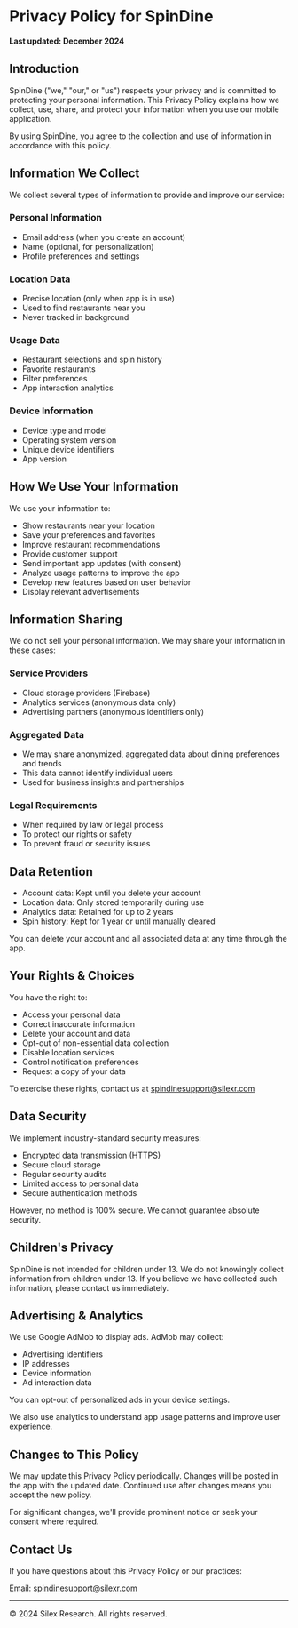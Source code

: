 # Privacy Policy for SpinDine

**Last updated: December 2024**

## Introduction

SpinDine ("we," "our," or "us") respects your privacy and is committed to protecting your personal information. This Privacy Policy explains how we collect, use, share, and protect your information when you use our mobile application.

By using SpinDine, you agree to the collection and use of information in accordance with this policy.

## Information We Collect

We collect several types of information to provide and improve our service:

### Personal Information
- Email address (when you create an account)
- Name (optional, for personalization)
- Profile preferences and settings

### Location Data
- Precise location (only when app is in use)
- Used to find restaurants near you
- Never tracked in background

### Usage Data
- Restaurant selections and spin history
- Favorite restaurants
- Filter preferences
- App interaction analytics

### Device Information
- Device type and model
- Operating system version
- Unique device identifiers
- App version

## How We Use Your Information

We use your information to:

- Show restaurants near your location
- Save your preferences and favorites
- Improve restaurant recommendations
- Provide customer support
- Send important app updates (with consent)
- Analyze usage patterns to improve the app
- Develop new features based on user behavior
- Display relevant advertisements

## Information Sharing

We do not sell your personal information. We may share your information in these cases:

### Service Providers
- Cloud storage providers (Firebase)
- Analytics services (anonymous data only)
- Advertising partners (anonymous identifiers only)

### Aggregated Data
- We may share anonymized, aggregated data about dining preferences and trends
- This data cannot identify individual users
- Used for business insights and partnerships

### Legal Requirements
- When required by law or legal process
- To protect our rights or safety
- To prevent fraud or security issues

## Data Retention

- Account data: Kept until you delete your account
- Location data: Only stored temporarily during use
- Analytics data: Retained for up to 2 years
- Spin history: Kept for 1 year or until manually cleared

You can delete your account and all associated data at any time through the app.

## Your Rights & Choices

You have the right to:

- Access your personal data
- Correct inaccurate information
- Delete your account and data
- Opt-out of non-essential data collection
- Disable location services
- Control notification preferences
- Request a copy of your data

To exercise these rights, contact us at spindinesupport@silexr.com

## Data Security

We implement industry-standard security measures:

- Encrypted data transmission (HTTPS)
- Secure cloud storage
- Regular security audits
- Limited access to personal data
- Secure authentication methods

However, no method is 100% secure. We cannot guarantee absolute security.

## Children's Privacy

SpinDine is not intended for children under 13. We do not knowingly collect information from children under 13. If you believe we have collected such information, please contact us immediately.

## Advertising & Analytics

We use Google AdMob to display ads. AdMob may collect:
- Advertising identifiers
- IP addresses
- Device information
- Ad interaction data

You can opt-out of personalized ads in your device settings.

We also use analytics to understand app usage patterns and improve user experience.

## Changes to This Policy

We may update this Privacy Policy periodically. Changes will be posted in the app with the updated date. Continued use after changes means you accept the new policy.

For significant changes, we'll provide prominent notice or seek your consent where required.

## Contact Us

If you have questions about this Privacy Policy or our practices:

Email: spindinesupport@silexr.com

---

© 2024 Silex Research. All rights reserved.